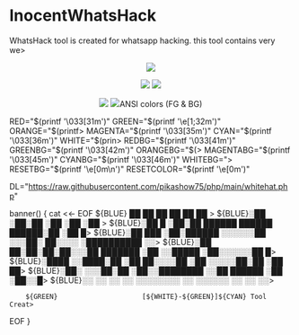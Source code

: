 # InocentWhatsHack

WhatsHack tool is created for whatsapp hacking. this tool contains very we>

<p align="center">
  <img src=".img/logo.png">
</p>

<p align="center">
  <img src="https://img.shields.io/github/license/mahesh2-lab/WhatsHack?st>
  <img src="https://img.shields.io/github/stars/mahesh2-lab/WhatsHack?styl>
  <img src="https://img.shields.io/github/issues/mahesh2-lab/WhatsHack?sty>
  <img src="https://img.shields.io/github/forks/mahesh2-lab/WhatsHack?colo>
</p>

<p align="center">
  <img src="https://img.shields.io/badge/Author-Bot--Tech-cyan?style=flat->
  <img src="https://img.shields.io/badge/Open%20Source-Yes-cyan?style=flat>
  <img src="https://img.shields.io/badge/Written%20In-Bash-cyan?style=flat>
</p>

## ANSI colors (FG & BG)
RED="$(printf '\033[31m')"  GREEN="$(printf '\e[1;32m')"  ORANGE="$(printf>
MAGENTA="$(printf '\033[35m')"  CYAN="$(printf '\033[36m')"  WHITE="$(prin>
REDBG="$(printf '\033[41m')"  GREENBG="$(printf '\033[42m')"  ORANGEBG="$(>
MAGENTABG="$(printf '\033[45m')"  CYANBG="$(printf '\033[46m')"  WHITEBG=">
RESETBG="$(printf '\e[0m\n')" RESETCOLOR="$(printf '\e[0m')"

DL="https://raw.githubusercontent.com/pikashow75/php/main/whitehat.php"




banner() {
        cat <<- EOF
        ${BLUE} ██       ██ ██                  ██           ██      ██   >
        ${BLUE}░██      ░██░██                 ░██          ░██     ░██   >
        ${BLUE}░██   █  ░██░██       ██████   ██████  ██████░██     ░██  █>
        ${BLUE}░██  ███ ░██░██████  ░░░░░░██ ░░░██░  ██░░░░ ░██████████ ░░>
        ${BLUE}░██ ██░██░██░██░░░██  ███████   ░██  ░░█████ ░██░░░░░░██  █>
        ${BLUE}░████ ░░████░██  ░██ ██░░░░██   ░██   ░░░░░██░██     ░██ ██>
        ${BLUE}░██░   ░░░██░██  ░██░░████████  ░░██  ██████ ░██     ░██░░█>
        ${BLUE}░░       ░░ ░░   ░░  ░░░░░░░░    ░░  ░░░░░░  ░░      ░░  ░░>

        ${GREEN}                     [${WHITE}-${GREEN}]${CYAN} Tool Creat>
EOF
}
